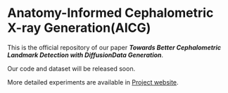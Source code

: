# Anatomy-Informed Cephalometric X-ray Generation(AICG)

This is the official repository of our paper ***Towards Better Cephalometric Landmark Detection with DiffusionData Generation***.

Our code and dataset will be released soon.

More detailed experiments are available in [Project website](https://mike-guo233.github.io/anatomy-informed-cepha-generation/).
